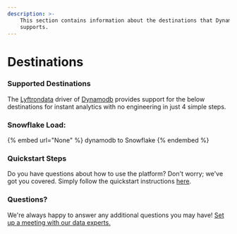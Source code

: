 ```yaml
---
description: >-
    This section contains information about the destinations that Dynamodb
    supports.
---
```


# Destinations

### Supported Destinations

The [Lyftrondata](https://www.lyftrondata.com/) driver of [Dynamodb](None) provides support for the below destinations for instant analytics with no engineering in just 4 simple steps.

### Snowflake Load:

{% embed url="None" %}
dynamodb to Snowflake
{% endembed %}

### Quickstart Steps

Do you have questions about how to use the platform? Don't worry; we've got you covered. Simply follow the quickstart instructions [here](README.md).

### Questions? <a href="#questions" id="questions"></a>

We're always happy to answer any additional questions you may have! [Set up a meeting with our data experts.](https://www.lyftrondata.com/book-a-meeting/)
